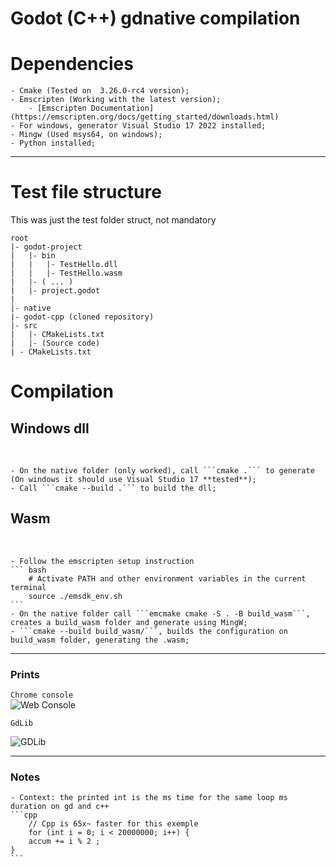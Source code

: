 # Godot (C++) gdnative compilation

# Dependencies
    - Cmake (Tested on  3.26.0-rc4 version);
    - Emscripten (Working with the latest version);
        - [Emscripten Documentation](https://emscripten.org/docs/getting_started/downloads.html)
    - For windows, generator Visual Studio 17 2022 installed;
    - Mingw (Used msys64, on windows);
    - Python installed;

---
# Test file structure
This was just the test folder struct, not mandatory

```
root
|- godot-project
|   |- bin
|   |   |- TestHello.dll
|   |   |- TestHello.wasm
|   |- ( ... )
|   |- project.godot
|
|- native
|- godot-cpp (cloned repository)
|- src 
|   |- CMakeLists.txt
|   |- (Source code)
| - CMakeLists.txt 
```
# Compilation
## Windows dll 
<br />
    
    - On the native folder (only worked), call ```cmake .``` to generate (On windows it should use Visual Studio 17 **tested**);
    - Call ```cmake --build .``` to build the dll;

## Wasm
<br />

    - Follow the emscripten setup instruction
    ``` bash
        # Activate PATH and other environment variables in the current terminal
        source ./emsdk_env.sh
    ```
    - On the native folder call ```emcmake cmake -S . -B build_wasm```, creates a build_wasm folder and generate using MingW;
    - ```cmake --build build_wasm/```, builds the configuration on build_wasm folder, generating the .wasm;

---
### Prints

```Chrome console```
<br />
![Web Console](prints\print_webconsole.png)

``` GdLib ```

![GDLib](prints\godot_gdlibrary.png)

---
### Notes
    - Context: the printed int is the ms time for the same loop ms duration on gd and c++
    ```cpp 
        // Cpp is 65x~ faster for this exemple
        for (int i = 0; i < 20000000; i++) {
        accum += i % 2 ;
    }
    ```